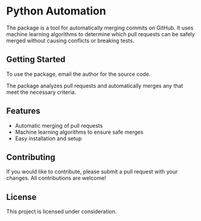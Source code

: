 # Python Automation

The package is a tool for automatically merging commits on GitHub. It uses machine learning algorithms to determine which pull requests can be safely merged without causing conflicts or breaking tests.

## Getting Started

To use the package, email the author for the source code.

The package analyzes pull requests and automatically merges any that meet the necessary criteria.

## Features

- Automatic merging of pull requests
- Machine learning algorithms to ensure safe merges
- Easy installation and setup

## Contributing

If you would like to contribute, please submit a pull request with your changes. All contributions are welcome!

## License

This project is licensed under consideration.

